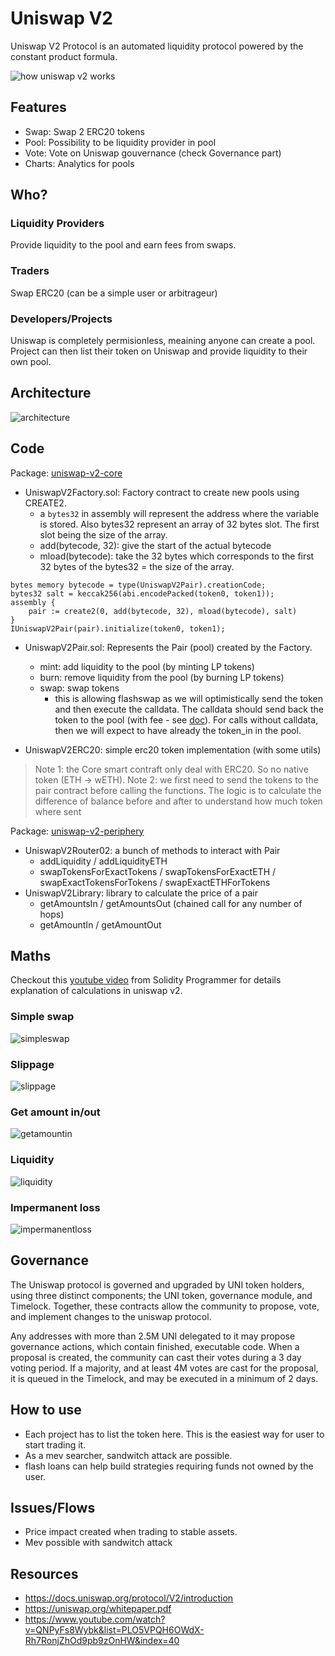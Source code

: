 # Uniswap V2

Uniswap V2 Protocol is an automated liquidity protocol powered by the constant product formula.

![how uniswap v2 works](../data/amm/uniswapv2/uniswapv2-work.jpeg)

## Features

* Swap: Swap 2 ERC20 tokens
* Pool: Possibility to be liquidity provider in pool
* Vote: Vote on Uniswap gouvernance (check Governance part)
* Charts: Analytics for pools

## Who?
### Liquidity Providers
Provide liquidity to the pool and earn fees from swaps.
### Traders
Swap ERC20 (can be a simple user or arbitrageur)
### Developers/Projects
Uniswap is completely permisionless, meaining anyone can create a pool. Project can then list their token on Uniswap and provide liquidity to their own pool.

## Architecture
![architecture](../data/amm/uniswapv2/uniswapv2-architecture.png)

## Code
Package: [uniswap-v2-core](https://github.com/Uniswap/v2-core)
* UniswapV2Factory.sol: Factory contract to create new pools using CREATE2.
  * a `bytes32` in assembly will represent the address where the variable is stored. Also bytes32 represent an array of 32 bytes slot. The first slot being the size of the array.
  * add(bytecode, 32): give the start of the actual bytecode
  * mload(bytecode): take the 32 bytes which corresponds to the first 32 bytes of the bytes32 = the size of the array.
```
bytes memory bytecode = type(UniswapV2Pair).creationCode;
bytes32 salt = keccak256(abi.encodePacked(token0, token1));
assembly {
    pair := create2(0, add(bytecode, 32), mload(bytecode), salt)
}
IUniswapV2Pair(pair).initialize(token0, token1);
```
* UniswapV2Pair.sol: Represents the Pair (pool) created by the Factory.
  * mint: add liquidity to the pool (by minting LP tokens)
  * burn: remove liquidity from the pool (by burning LP tokens)
  * swap: swap tokens
    * this is allowing flashswap as we will optimistically send the token and then execute the calldata. The calldata should send back the token to the pool (with fee - see [doc](https://docs.uniswap.org/protocol/V2/guides/smart-contract-integration/using-flash-swaps)). For calls without calldata, then we will expect to have already the token_in in the pool.

* UniswapV2ERC20: simple erc20 token implementation (with some utils)

> Note 1: the Core smart contraft only deal with ERC20. So no native token (ETH -> wETH).
> Note 2: we first need to send the tokens to the pair contract before calling the functions. The logic is to calculate the difference of balance before and after to understand how much token where sent

Package: [uniswap-v2-periphery](https://github.com/Uniswap/v2-periphery)
* UniswapV2Router02: a bunch of methods to interact with Pair
  * addLiquidity / addLiquidityETH
  * swapTokensForExactTokens / swapTokensForExactETH / swapExactTokensForTokens / swapExactETHForTokens
* UniswapV2Library: library to calculate the price of a pair
  * getAmountsIn / getAmountsOut (chained call for any number of hops)
  * getAmountIn / getAmountOut

## Maths
Checkout this [youtube video](https://www.youtube.com/watch?v=QNPyFs8Wybk&list=PLO5VPQH6OWdX-Rh7RonjZhOd9pb9zOnHW&index=40) from Solidity Programmer for details explanation of calculations in uniswap v2.

### Simple swap
![simpleswap](../data/amm/uniswapv2/uniswapv2-simpleswap.png)
### Slippage
![slippage](../data/amm/uniswapv2/uniswapv2-slippage.png)
### Get amount in/out
![getamountin](../data/amm/uniswapv2/uniswapv2-getamountin.png)
### Liquidity
![liquidity](../data/amm/uniswapv2/uniswapv2-liquidity.png)
### Impermanent loss
![impermanentloss](../data/amm/uniswapv2/uniswapv2-impermanentloss.png)

## Governance
The Uniswap protocol is governed and upgraded by UNI token holders, using three distinct components; the UNI token, governance module, and Timelock. Together, these contracts allow the community to propose, vote, and implement changes to the uniswap protocol.

Any addresses with more than 2.5M UNI delegated to it may propose governance actions, which contain finished, executable code. When a proposal is created, the community can cast their votes during a 3 day voting period. If a majority, and at least 4M votes are cast for the proposal, it is queued in the Timelock, and may be executed in a minimum of 2 days.

## How to use
* Each project has to list the token here. This is the easiest way for user to start trading it.
* As a mev searcher, sandwitch attack are possible.
* flash loans can help build strategies requiring funds not owned by the user.

## Issues/Flows
* Price impact created when trading to stable assets.
* Mev possible with sandwitch attack

## Resources
* https://docs.uniswap.org/protocol/V2/introduction
* https://uniswap.org/whitepaper.pdf
* https://www.youtube.com/watch?v=QNPyFs8Wybk&list=PLO5VPQH6OWdX-Rh7RonjZhOd9pb9zOnHW&index=40